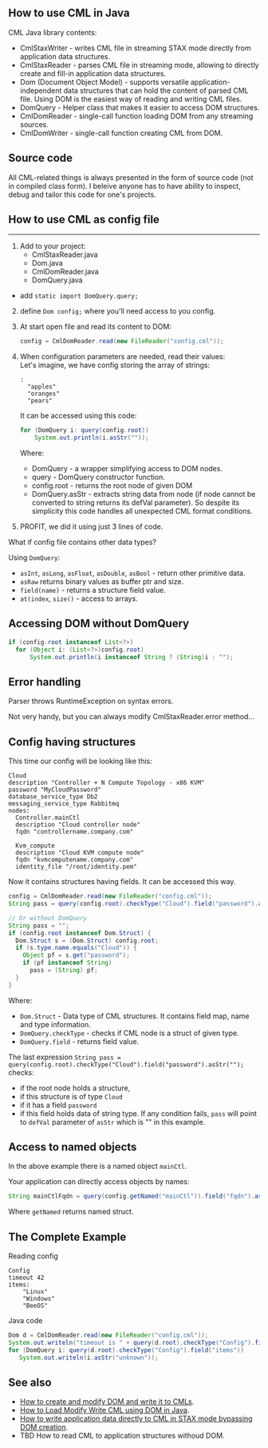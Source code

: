 ## How to use CML in Java

CML Java library contents:

- CmlStaxWriter - writes CML file in streaming STAX mode directly from application data structures.
- CmlStaxReader - parses CML file in streaming mode, allowing to directly create and fill-in application data structures.
- Dom (Document Object Model) - supports versatile application-independent data structures that can hold the content of parsed CML file.
Using DOM is the easiest way of reading and writing CML files.
- DomQuery - Helper class that makes it easier to access DOM structures.
- CmlDomReader - single-call function loading DOM from any streaming sources.
- CmlDomWriter - single-call function creating CML from DOM.

## Source code

All CML-related things is always presented in the form of source code (not in compiled class form).
I beleive anyone has to have ability to inspect, debug and tailor this code for one's projects.

## How to use CML as config file
-----------------------------

1. Add to your project:
	- CmlStaxReader.java
	- Dom.java
	- CmlDomReader.java
	- DomQuery.java
  - add `static import DomQuery.query;`
2. define `Dom config;` where you'll need access to you config.
3. At start open file and read its content to DOM:
	```Java
	config = CmlDomReader.read(new FileReader("config.cml"));
	```
4. When configuration parameters are needed, read their values:\
	Let's imagine, we have config storing the array of strings:
	```
	:
	  "apples"
	  "oranges"
	  "pears"
	```
	It can be accessed using this code:

	```Java
	for (DomQuery i: query(config.root))
	    System.out.println(i.asStr(""));
	```
	Where:
	- DomQuery - a wrapper simplifying access to DOM nodes.
	- query - DomQuery constructor function. 
	- config.root - returns the root node of given DOM
	- DomQuery.asStr - extracts string data from node (if node cannot be converted to string returns its defVal parameter).
	So despite its simplicity this code handles all unexpected CML format conditions.

5. PROFIT, we did it using just 3 lines of code.

What if config file contains other data types?

Using `DomQuery`:
- `asInt`, `asLong`, `asFloat`, `asDouble`, `asBool` - return other primitive data.
- `asRaw` returns binary values as buffer ptr and size.
- `field(name)` - returns a structure field value.
- `at(index`, `size()` - access to arrays.

## Accessing DOM without DomQuery
```Java
if (config.root instanceof List<?>)
  for (Object i: (List<?>)config.root)
      System.out.println(i instanceof String ? (String)i : "");
```

## Error handling

Parser throws RuntimeException on syntax errors.

Not very handy, but you can always modify CmlStaxReader.error method...

## Config having structures

This time our config will be looking like this:
```
Cloud
description "Controller + N Compute Topology - x86 KVM"
password "MyCloudPassword"
database_service_type Db2
messaging_service_type Rabbitmq
nodes:
  Controller.mainCtl
  description "Cloud controller node"
  fqdn "controllername.company.com"

  Kvm_compute
  description "Cloud KVM compute node"
  fqdn "kvmcomputename.company.com"
  identity_file "/root/identity.pem"
```
Now it contains structures having fields.
It can be accessed this way.
```Java
config = CmlDomReader.read(new FileReader("config.cml"));
String pass = query(config.root).checkType("Cloud").field("password").asStr("");

// Or without DomQuery
String pass = "";
if (config.root instanceof Dom.Struct) {
  Dom.Struct s = (Dom.Struct) config.root;
  if (s.type.name.equals("Cloud")) {
    Object pf = s.get("password");
    if (pf instanceof String)
      pass = (String) pf;
  }
}
```
Where:
- `Dom.Struct` - Data type of CML structures. It contains field map, name and type information.
- `DomQuery.checkType` - checks if CML node is a struct of given type.
- `DomQuery.field` - returns field value.

The last expression `String pass = query(config.root).checkType("Cloud").field("password").asStr("");`
checks:
- if the root node holds a structure,
- if this structure is of type `Cloud`
- if it has a field `password`
- if this field holds data of string type.
If any condition fails, `pass` will point to `defVal` parameter of `asStr` which  is "" in this example. 

## Access to named objects
In the above example there is a named object `mainCtl`.

Your application can directly access objects by names:
```Java
String mainCtlFqdn = query(config.getNamed("mainCtl")).field("fqdn").asStr("");
```
Where `getNamed` returns named struct.

## The Complete Example
Reading config
```
Config
timeout 42
items:
	"Linux"
	"Windows"
	"BeeOS"
```
Java code
```Java
Dom d = CmlDomReader.read(new FileReader("config.cml"));
System.out.writeln("timeout is " + query(d.root).checkType("Config").field("timeout").asInt(1800));
for (DomQuery i: query(d.root).checkType("Config").field("items"))
   System.out.writeln(i.asStr("unknown"));
```
## See also
- [How to create and modify DOM and write it to CMLs](https://github.com/karol11/cml/wiki/How-to-create-DOM-and-write-it-to-CMLs-in-Java).
- [How to Load Modify Write CML using DOM in Java](https://github.com/karol11/cml/wiki/How-to-Load-Modify-Write-CML-using-DOM-in-Java).
- [How to write application data directly to CML in STAX mode bypassing DOM creation](https://github.com/karol11/cml/wiki/STAX-Writer-in-Java).
- TBD How to read CML to application structures withoud DOM.
